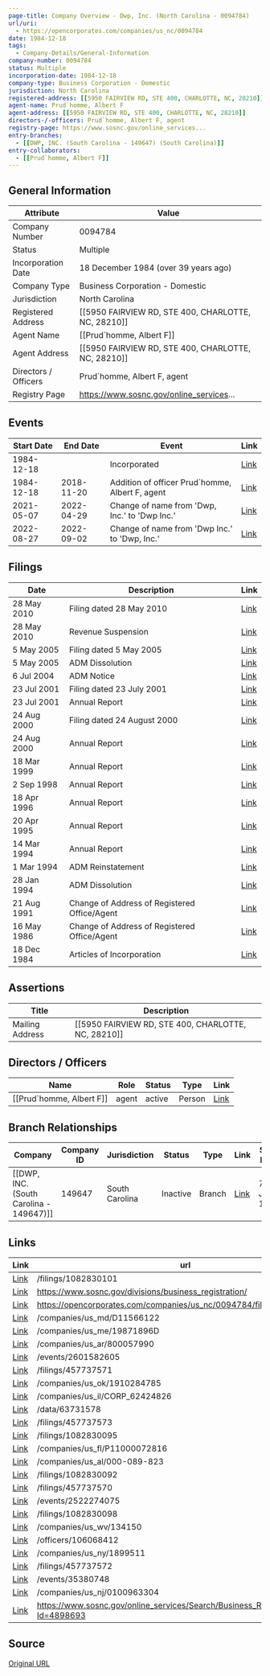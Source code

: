 ```yaml
---
page-title: Company Overview - Dwp, Inc. (North Carolina - 0094784)
url/uri:
  - https://opencorporates.com/companies/us_nc/0094784
date: 1984-12-18
tags:
  - Company-Details/General-Information
company-number: 0094784
status: Multiple
incorporation-date: 1984-12-18
company-type: Business Corporation - Domestic
jurisdiction: North Carolina
registered-address: [[5950 FAIRVIEW RD, STE 400, CHARLOTTE, NC, 28210]]
agent-name: Prud`homme, Albert F
agent-address: [[5950 FAIRVIEW RD, STE 400, CHARLOTTE, NC, 28210]]
directors-/-officers: Prud`homme, Albert F, agent
registry-page: https://www.sosnc.gov/online_services...
entry-branches:
  - [[DWP, INC. (South Carolina - 149647) (South Carolina)]]
entry-collaborators:
  - [[Prud`homme, Albert F]]
---
```


## General Information
| Attribute          | Value                                       |
|--------------------|---------------------------------------------|
| Company Number     | 0094784                                     |
| Status             | Multiple                                    |
| Incorporation Date | 18 December 1984 (over 39 years ago)        |
| Company Type       | Business Corporation - Domestic             |
| Jurisdiction       | North Carolina                              |
| Registered Address | [[5950 FAIRVIEW RD, STE 400, CHARLOTTE, NC, 28210]] |
| Agent Name         | [[Prud`homme, Albert F]]                    |
| Agent Address      | [[5950 FAIRVIEW RD, STE 400, CHARLOTTE, NC, 28210]] |
| Directors / Officers | Prud`homme, Albert F, agent                 |
| Registry Page      | https://www.sosnc.gov/online_services...    |

## Events

| Start Date | End Date   | Event                                                   | Link |
|------------|------------|-------------------------------------------------------|------|
| 1984-12-18 |            | Incorporated                                            | [Link](https://opencorporates.com/events/35380802) |
| 1984-12-18 | 2018-11-20 | Addition of officer Prud`homme, Albert F, agent         | [Link](https://opencorporates.com/events/35380748) |
| 2021-05-07 | 2022-04-29 | Change of name from 'Dwp, Inc.' to 'Dwp Inc.'           | [Link](https://opencorporates.com/events/2522274075) |
| 2022-08-27 | 2022-09-02 | Change of name from 'Dwp Inc.' to 'Dwp, Inc.'           | [Link](https://opencorporates.com/events/2601582605) |

## Filings
| Date        | Description                    | Link |
|-------------|--------------------------------|-------|
| 28 May 2010 | Filing dated 28 May 2010       | [Link](https://opencorporates.com/filings/1082830095) |
| 28 May 2010 | Revenue Suspension             | [Link](https://opencorporates.com/filings/457737573) |
| 5 May 2005  | Filing dated  5 May 2005       | [Link](https://opencorporates.com/filings/1082830101) |
| 5 May 2005  | ADM Dissolution                | [Link](https://opencorporates.com/filings/457737572) |
| 6 Jul 2004  | ADM Notice                     | [Link](https://opencorporates.com/filings/457737571) |
| 23 Jul 2001 | Filing dated 23 July 2001      | [Link](https://opencorporates.com/filings/1082830098) |
| 23 Jul 2001 | Annual Report                  | [Link](https://opencorporates.com/filings/457737570) |
| 24 Aug 2000 | Filing dated 24 August 2000    | [Link](https://opencorporates.com/filings/1082830092) |
| 24 Aug 2000 | Annual Report                  | [Link](https://opencorporates.com/filings/457737569) |
| 18 Mar 1999 | Annual Report                  | [Link](https://opencorporates.com/filings/457737568) |
| 2 Sep 1998  | Annual Report                  | [Link](https://opencorporates.com/filings/457737567) |
| 18 Apr 1996 | Annual Report                  | [Link](https://opencorporates.com/filings/457737566) |
| 20 Apr 1995 | Annual Report                  | [Link](https://opencorporates.com/filings/457737565) |
| 14 Mar 1994 | Annual Report                  | [Link](https://opencorporates.com/filings/457737564) |
| 1 Mar 1994  | ADM Reinstatement              | [Link](https://opencorporates.com/filings/457737563) |
| 28 Jan 1994 | ADM Dissolution                | [Link](https://opencorporates.com/filings/457737562) |
| 21 Aug 1991 | Change of Address of Registered Office/Agent | [Link](https://opencorporates.com/filings/457737561) |
| 16 May 1986 | Change of Address of Registered Office/Agent | [Link](https://opencorporates.com/filings/457737560) |
| 18 Dec 1984 | Articles of Incorporation      | [Link](https://opencorporates.com/filings/457737559) |

## Assertions
| Title               | Description                                             |
|---------------------|---------------------------------------------------------|
| Mailing Address     | [[5950 FAIRVIEW RD, STE 400, CHARLOTTE, NC, 28210]]     |

## Directors / Officers
| Name                 | Role            | Status     | Type        | Link |
|----------------------|-----------------|------------|-------------|------|
| [[Prud`homme, Albert F]] | agent           | active     | Person      | [Link](https://opencorporates.com/officers/106068412) |

## Branch Relationships
| Company                       | Company ID            | Jurisdiction         | Status   | Type       | Link                                | Start Date   | End Date     | Statement Link                      |
|--------------------------------|----------------------|----------------------|----------|------------|-------------------------------------|--------------|--------------|-------------------------------------|
| [[DWP, INC. (South Carolina - 149647)]] | 149647               | South Carolina       | Inactive | Branch     | [Link](https://opencorporates.com/companies/us_sc/149647) | 7 Jan 1985   | 30 Jun 2006  | [Statement](https://opencorporates.com/statements/1078960269) |

## Links
| Link   | url                            
|--------|--------------------------------|
| [Link](/filings/1082830101) |/filings/1082830101           |
| [Link](https://www.sosnc.gov/divisions/business_registration/) |https://www.sosnc.gov/divisions/business_registration/|
| [Link](https://opencorporates.com/companies/us_nc/0094784/filings) |https://opencorporates.com/companies/us_nc/0094784/filings|
| [Link](/companies/us_md/D11566122) |/companies/us_md/D11566122    |
| [Link](/companies/us_me/19871896D) |/companies/us_me/19871896D    |
| [Link](/companies/us_ar/800057990) |/companies/us_ar/800057990    |
| [Link](/events/2601582605) |/events/2601582605            |
| [Link](/filings/457737571) |/filings/457737571            |
| [Link](/companies/us_ok/1910284785) |/companies/us_ok/1910284785   |
| [Link](/companies/us_il/CORP_62424826) |/companies/us_il/CORP_62424826|
| [Link](/data/63731578) |/data/63731578                |
| [Link](/filings/457737573) |/filings/457737573            |
| [Link](/filings/1082830095) |/filings/1082830095           |
| [Link](/companies/us_fl/P11000072816) |/companies/us_fl/P11000072816 |
| [Link](/companies/us_al/000-089-823) |/companies/us_al/000-089-823  |
| [Link](/filings/1082830092) |/filings/1082830092           |
| [Link](/filings/457737570) |/filings/457737570            |
| [Link](/events/2522274075) |/events/2522274075            |
| [Link](/filings/1082830098) |/filings/1082830098           |
| [Link](/companies/us_wv/134150) |/companies/us_wv/134150       |
| [Link](/officers/106068412) |/officers/106068412           |
| [Link](/companies/us_ny/1899511) |/companies/us_ny/1899511      |
| [Link](/filings/457737572) |/filings/457737572            |
| [Link](/events/35380748) |/events/35380748              |
| [Link](/companies/us_nj/0100963304) |/companies/us_nj/0100963304   |
| [Link](https://www.sosnc.gov/online_services/Search/Business_Registration_profile?Id=4898693) |https://www.sosnc.gov/online_services/Search/Business_Registration_profile?Id=4898693|

## Source
[Original URL](https://opencorporates.com/companies/us_nc/0094784)
